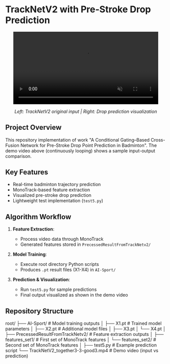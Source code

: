 # TrackNetV2 with Pre-Stroke Drop Prediction

<div align="center">
  <video width="90%" autoplay loop muted playsinline>
    <source src="TrackNetV2_together3-3-good3.mp4" type="video/mp4">
    Your browser does not support HTML5 video.
  </video>
  <p><em>Left: TrackNetV2 original input | Right: Drop prediction visualization</em></p>
</div>

## Project Overview

This repository implementation of work "A Conditional Gating–Based Cross-Fusion Network for Pre-Stroke Drop Point
Prediction in Badminton". The demo video above (continuously looping) shows a sample input-output comparison.

## Key Features

- Real-time badminton trajectory prediction
- MonoTrack-based feature extraction
- Visualized pre-stroke drop prediction
- Lightweight test implementation (`test5.py`)

## Algorithm Workflow

1. **Feature Extraction**:
   - Process video data through MonoTrack
   - Generated features stored in `PrecessedResultFromTrackNetv2/`

2. **Model Training**:
   - Execute root directory Python scripts
   - Produces `.pt` result files (X1-X4) in `AI-Sport/`

3. **Prediction & Visualization**:
   - Run `test5.py` for sample predictions
   - Final output visualized as shown in the demo video

## Repository Structure
root/
├── AI-Sport/                          # Model training outputs
│   ├── X1.pt                          # Trained model parameters
│   ├── X2.pt                          # Additional model files
│   ├── X3.pt
│   └── X4.pt
│
├── PrecessedResultFromTrackNetv2/      # Feature extraction outputs
│   ├── features_set1/                  # First set of MonoTrack features
│   └── features_set2/                  # Second set of MonoTrack features
│
├── test5.py                           # Example prediction script
└── TrackNetV2_together3-3-good3.mp4   # Demo video (input vs prediction)
